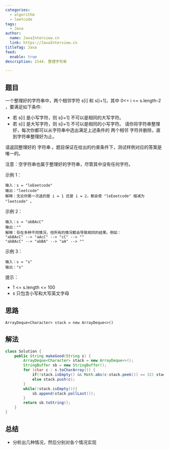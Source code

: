 ```yaml
---
categories:
  - algorithm
  - leetcode
tags:
  - Java
author: 
  name: JavaInterview.cn
  link: https://JavaInterview.cn
titleTag: Java
feed:
  enable: true
description: 1544. 整理字符串

---
```


## 题目

一个整理好的字符串中，两个相邻字符 s[i] 和 s[i+1]，其中 0<= i <= s.length-2 ，要满足如下条件:

* 若 s[i] 是小写字符，则 s[i+1] 不可以是相同的大写字符。
* 若 s[i] 是大写字符，则 s[i+1] 不可以是相同的小写字符。
请你将字符串整理好，每次你都可以从字符串中选出满足上述条件的 两个相邻 字符并删除，直到字符串整理好为止。

请返回整理好的 字符串 。题目保证在给出的约束条件下，测试样例对应的答案是唯一的。

注意：空字符串也属于整理好的字符串，尽管其中没有任何字符。



示例 1：

    输入：s = "leEeetcode"
    输出："leetcode"
    解释：无论你第一次选的是 i = 1 还是 i = 2，都会使 "leEeetcode" 缩减为 "leetcode" 。
示例 2：

    输入：s = "abBAcC"
    输出：""
    解释：存在多种不同情况，但所有的情况都会导致相同的结果。例如：
    "abBAcC" --> "aAcC" --> "cC" --> ""
    "abBAcC" --> "abBA" --> "aA" --> ""
示例 3：

    输入：s = "s"
    输出："s"


提示：

* 1 <= s.length <= 100
* s 只包含小写和大写英文字母

## 思路


    ArrayDeque<Character> stack = new ArrayDeque<>()

## 解法
```java
class Solution {
    public String makeGood(String s) {
        ArrayDeque<Character> stack = new ArrayDeque<>();
        StringBuffer sb = new StringBuffer();
        for (char c : s.toCharArray()) {
            if(!stack.isEmpty() && Math.abs(c-stack.peek()) == 32) stack.pop(); //由于测试用例只包含大小写字符，所以这里直接用ASCII码值相减进行比较
            else stack.push(c);
        }
        while(!stack.isEmpty()){
            sb.append(stack.pollLast());
        }
        return sb.toString();
    }
}

```

## 总结

- 分析出几种情况，然后分别对各个情况实现 
